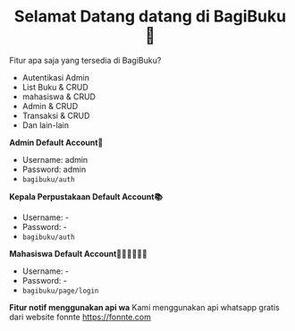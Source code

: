 <h1 align="center">Selamat Datang datang di BagiBuku 👋</h1>

Fitur apa saja yang tersedia di BagiBuku?
- Autentikasi Admin
- List Buku & CRUD
- mahasiswa & CRUD
- Admin & CRUD
- Transaksi & CRUD
- Dan lain-lain
	
**Admin Default Account👥**
- Username: admin
- Password: admin
- ```bagibuku/auth```

**Kepala Perpustakaan Default Account📚**
- Username: -
- Password: -
- ```bagibuku/auth```

**Mahasiswa Default Account👩🏻‍🎓👨🏻‍🎓**
- Username: -
- Password: -
- ```bagibuku/page/login```

**Fitur notif menggunakan api wa**
Kami menggunakan api whatsapp gratis dari website fonnte
https://fonnte.com
